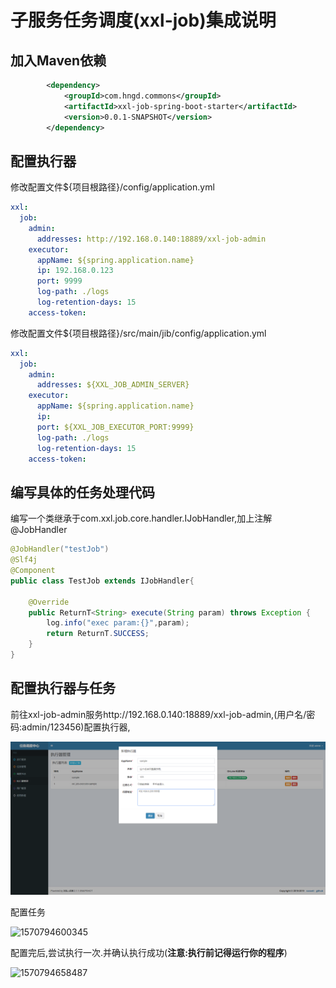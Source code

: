 # 子服务任务调度(xxl-job)集成说明

## 加入Maven依赖

```xml
		<dependency>
			<groupId>com.hngd.commons</groupId>
			<artifactId>xxl-job-spring-boot-starter</artifactId>
			<version>0.0.1-SNAPSHOT</version>
		</dependency>
```

## 配置执行器

修改配置文件${项目根路径}/config/application.yml

```yml
xxl:
  job: 
    admin: 
      addresses: http://192.168.0.140:18889/xxl-job-admin
    executor:
      appName: ${spring.application.name}
      ip: 192.168.0.123 
      port: 9999
      log-path: ./logs
      log-retention-days: 15
    access-token: 
```

修改配置文件${项目根路径}/src/main/jib/config/application.yml

```yml
xxl:
  job: 
    admin: 
      addresses: ${XXL_JOB_ADMIN_SERVER}
    executor:
      appName: ${spring.application.name}
      ip:  
      port: ${XXL_JOB_EXECUTOR_PORT:9999}
      log-path: ./logs
      log-retention-days: 15
    access-token: 
```

## 编写具体的任务处理代码

编写一个类继承于com.xxl.job.core.handler.IJobHandler,加上注解@JobHandler

```java
@JobHandler("testJob")
@Slf4j
@Component
public class TestJob extends IJobHandler{

	@Override
	public ReturnT<String> execute(String param) throws Exception {
		log.info("exec param:{}",param);
		return ReturnT.SUCCESS;
	}
}
```

## 配置执行器与任务

 前往xxl-job-admin服务http://192.168.0.140:18889/xxl-job-admin,(用户名/密码:admin/123456)配置执行器,

![](./doc/image/add-executor.png)

配置任务

![1570794600345](C:/Users/hnoe-dev-tqd/AppData/Roaming/Typora/typora-user-images/1570794600345.png)

配置完后,尝试执行一次.并确认执行成功(**注意:执行前记得运行你的程序**)

![1570794658487](C:/Users/hnoe-dev-tqd/AppData/Roaming/Typora/typora-user-images/1570794658487.png)



